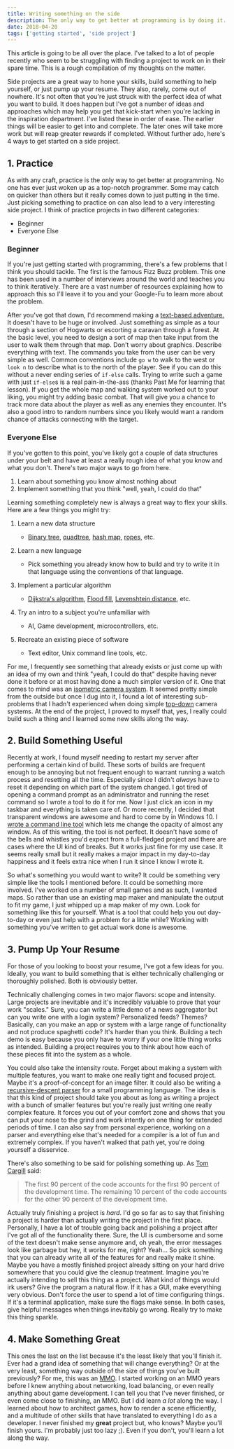 ```yaml
---
title: Writing something on the side
description: The only way to get better at programming is by doing it.
date: 2018-04-20
tags: ['getting started', 'side project']
---
```


This article is going to be all over the place. I've talked to a lot of people recently who seem to be struggling with finding a project to work on in their spare time. This is a rough compilation of my thoughts on the matter.

Side projects are a great way to hone your skills, build something to help yourself, or just pump up your resume. They also, rarely, come out of nowhere. It's not often that you're just struck with the perfect idea of what you want to build. It does happen but I've got a number of ideas and approaches which may help you get that kick-start when you're lacking in the inspiration department. I've listed these in order of ease. The earlier things will be easier to get into and complete. The later ones will take more work but will reap greater rewards if completed. Without further ado, here's 4 ways to get started on a side project.

<!-- more -->

## 1. Practice

As with any craft, practice is the only way to get better at programming. No one has ever just woken up as a top-notch programmer. Some may catch on quicker than others but it really comes down to just putting in the time. Just picking something to practice on can also lead to a very interesting side project. I think of practice projects in two different categories:

* Beginner
* Everyone Else

### Beginner

If you're just getting started with programming, there's a few problems that I think you should tackle. The first is the famous Fizz Buzz problem. This one has been used in a number of interviews around the world and teaches you to think iteratively. There are a vast number of resources explaining how to approach this so I'll leave it to you and your Google-Fu to learn more about the problem.

After you've got that down, I'd recommend making a [text-based adventure.][13] It doesn't have to be huge or involved. Just something as simple as a tour through a section of Hogwarts or escorting a caravan through a forest. At the basic level, you need to design a sort of map then take input from the user to walk them through that map. Don't worry about graphics. Describe everything with text. The commands you take from the user can be very simple as well. Common conventions include `go w` to walk to the west or `look n` to describe what is to the north of the player. See if you can do this without a never ending series of `if-else` calls. Trying to write such a game with just `if-else`s is a real pain-in-the-ass (thanks Past Me for learning that lesson). If you get the whole map and walking system worked out to your liking, you might try adding basic combat. That will give you a chance to track more data about the player as well as any enemies they encounter. It's also a good intro to random numbers since you likely would want a random chance of attacks connecting with the target.

### Everyone Else

If you've gotten to this point, you've likely got a couple of data structures under your belt and have at least a really rough idea of what you know and what you don't. There's two major ways to go from here.

1. Learn about something you know almost nothing about
2. Implement something that you think "well, yeah, I could do that"

Learning something completely new is always a great way to flex your skills. Here are a few things you might try:

1. Learn a new data structure

    * [Binary tree][5], [quadtree][6], [hash map][7], [ropes][8], etc.

2. Learn a new language

    * Pick something you already know how to build and try to write it in that language using the conventions of that language.

3. Implement a particular algorithm

    * [Dijkstra's algorithm][9], [Flood fill][10], [Levenshtein distance][11], etc.

4. Try an intro to a subject you're unfamiliar with

    * AI, Game development, microcontrollers, etc.

5. Recreate an existing piece of software

    * Text editor, Unix command line tools, etc.

For me, I frequently see something that already exists or just come up with an idea of my own and think "yeah, I could do that" despite having never done it before or at most having done a much simpler version of it. One that comes to mind was an [isometric camera system][2]. It seemed pretty simple from the outside but once I dug into it, I found a lot of interesting sub-problems that I hadn't experienced when doing simple [top-down][3] camera systems. At the end of the project, I proved to myself that, yes, I really could build such a thing and I learned some new skills along the way.

## 2. Build Something Useful

Recently at work, I found myself needing to restart my server after performing a certain kind of build. These sorts of builds are frequent enough to be annoying but not frequent enough to warrant running a watch process and resetting all the time. Especially since I didn't *always* have to reset it depending on which part of the system changed. I got tired of opening a command prompt as an administrator and running the reset command so I wrote a tool to do it for me. Now I just click an icon in my taskbar and everything is taken care of. Or more recently, I decided that transparent windows are awesome and hard to come by in Windows 10. I [wrote a command line tool][1] which lets me change the opacity of almost any window. As of this writing, the tool is not perfect. It doesn't have some of the bells and whistles you'd expect from a full-fledged project and there are cases where the UI kind of breaks. But it works just fine for my use case. It seems really small but it really makes a major impact in my day-to-day happiness and it feels extra nice when I run it since I know I wrote it.

So what's something you would want to write? It could be something very simple like the tools I mentioned before. It could be something more involved. I've worked on a number of small games and as such, I wanted maps. So rather than use an existing map maker and manipulate the output to fit my game, I just whipped up a map maker of my own. Look for something like this for yourself. What is a tool that could help you out day-to-day or even just help with a problem for a little while? Working with something you've written to get actual work done is awesome.

## 3. Pump Up Your Resume

For those of you looking to boost your resume, I've got a few ideas for you. Ideally, you want to build something that is either technically challenging or thoroughly polished. Both is obviously better.

Technically challenging comes in two major flavors: scope and intensity. Large projects are inevitable and it's incredibly valuable to prove that your work "scales." Sure, you can write a little demo of a news aggregator but can you write one with a login system? Personalized feeds? Themes? Basically, can you make an app or system with a large range of functionality and not produce spaghetti code? It's harder than you think. Building a tech demo is easy because you only have to worry if your one little thing works as intended. Building a project requires you to think about how each of these pieces fit into the system as a whole.

You could also take the intensity route. Forget about making a system with multiple features, you want to make one really tight and focused project. Maybe it's a proof-of-concept for an image filter. It could also be writing a [recursive-descent parser][4] for a small programming language. The idea is that this kind of project should take you about as long as writing a project with a bunch of smaller features but you're really just writing one really complex feature. It forces you out of your comfort zone and shows that you can put your nose to the grind and work intently on one thing for extended periods of time. I can also say from personal experience, working on a parser and everything else that's needed for a compiler is a lot of fun and extremely complex. If you haven't walked that path yet, you're doing yourself a disservice.

There's also something to be said for polishing something up. As [Tom Cargill][12] said:

> The first 90 percent of the code accounts for the first 90 percent of the development time. The remaining 10 percent of the code accounts for the other 90 percent of the development time.

Actually truly finishing a project is *hard*. I'd go so far as to say that finishing a project is harder than actually writing the project in the first place. Personally, I have a lot of trouble going back and polishing a project after I've got all of the functionality there. Sure, the UI is cumbersome and some of the text doesn't make sense anymore and, oh yeah, the error messages look like garbage but hey, it works for me, right? Yeah... So pick something that you can already write all of the features for and really make it shine. Maybe you have a mostly finished project already sitting on your hard drive somewhere that you could give the cleanup treatment. Imagine you're actually intending to sell this thing as a project. What kind of things would irk users? Give the program a natural flow. If it has a GUI, make everything very obvious. Don't force the user to spend a lot of time configuring things. If it's a terminal application, make sure the flags make sense. In both cases, give helpful messages when things inevitably go wrong. Really try to make this thing sparkle.

## 4. Make Something Great

This ones the last on the list because it's the least likely that you'll finish it. Ever had a grand idea of something that will change everything? Or at the very least, something way outside of the size of things you've built previously? For me, this was an [MMO][14]. I started working on an MMO years before I knew anything about networking, load balancing, or even really anything about game development. I can tell you that I've never finished, or even come close to finishing, an MMO. But I did learn *a lot* along the way. I learned about how to architect games, how to render a scene efficiently, and a multitude of other skills that have translated to everything I do as a developer. I never finished my **great** project but, who knows? Maybe you'll finish yours. I'm probably just too lazy ;). Even if you don't, you'll learn a lot along the way.

[1]: https://github.com/MCluck90/win-opacity
[2]: https://en.wikipedia.org/wiki/Isometric_graphics_in_video_games_and_pixel_art
[3]: https://en.wikipedia.org/wiki/Video_game_graphics#Top-down_perspective
[4]: https://en.wikipedia.org/wiki/Recursive_descent_parser
[5]: https://en.wikipedia.org/wiki/Binary_tree
[6]: https://en.wikipedia.org/wiki/Quadtree
[7]: https://en.wikipedia.org/wiki/Hash_table
[8]: https://en.wikipedia.org/wiki/Rope_(data_structure)
[9]: https://en.wikipedia.org/wiki/Dijkstra%27s_algorithm
[10]: https://en.wikipedia.org/wiki/Flood_fill
[11]: https://en.wikipedia.org/wiki/Levenshtein_distance
[12]: https://en.wikipedia.org/wiki/Ninety-ninety_rule
[13]: https://en.wikipedia.org/wiki/Text-based_game
[14]: https://en.wikipedia.org/wiki/Massively_multiplayer_online_game
